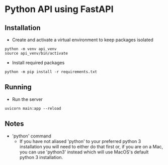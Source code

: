 # Python API using FastAPI
## Installation
- Create and activate a virtual environment to keep packages isolated
```
python -m venv api_venv
source api_venv/bin/activate
```
- Install required packages
```
python -m pip install -r requirements.txt
```

## Running
- Run the server
```
uvicorn main:app --reload
```

## Notes
- 'python' command
  - If you have not aliased 'python' to your preferred python 3 installation you will need to either do that first or, if you are on a Mac, you can use 'python3' instead which will use MacOS's default python 3 installation.
